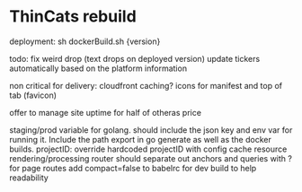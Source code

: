 # ThinCats rebuild
deployment:
sh dockerBuild.sh {version}

todo:
fix weird drop (text drops on deployed version)
update tickers automatically based on the platform information

non critical for delivery:
cloudfront caching?
icons for manifest and top of tab (favicon)

offer to manage site uptime for half of otheras price

staging/prod variable for golang. should include the json key and env var for running it. Include the path export in go generate as well as the docker builds.
projectID: override hardcoded projectID with config
cache resource rendering/processing
router should separate out anchors and queries with ? for page routes
add compact=false to babelrc for dev build to help readability


